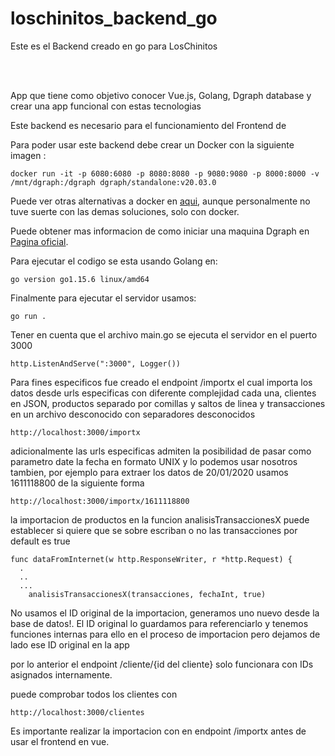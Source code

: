 # loschinitos_backend_go

Este es el Backend creado en go para LosChinitos

<p align="center">
  <br>
  <a href="https://github.com/luismgluis/loschinitos" alt="LosChinitos Frontend in Vue"></a>
  <br>
</p>

App que tiene como objetivo conocer Vue.js, Golang, Dgraph database y crear una app
funcional con estas tecnologias

Este backend es necesario para el funcionamiento del Frontend de <a href="https://github.com/luismgluis/loschinitos" alt="LosChinitos Vue"></a>

Para poder usar este backend debe crear un Docker con la siguiente imagen :

```
docker run -it -p 6080:6080 -p 8080:8080 -p 9080:9080 -p 8000:8000 -v /mnt/dgraph:/dgraph dgraph/standalone:v20.03.0

```

Puede ver otras alternativas a docker en <a href="https://dgraph.io/downloads" alt="Dgraph/Downloads">aqui</a>, aunque personalmente no tuve suerte con las demas soluciones, solo con docker.

Puede obtener mas informacion de como iniciar una maquina Dgraph en <a href="https://dgraph.io/docs/tutorial-1/" alt="tutorial en la pagina oficial">Pagina oficial</a>.

Para ejecutar el codigo se esta usando Golang en:
```
go version go1.15.6 linux/amd64
```

Finalmente para ejecutar el servidor usamos:
```
go run .
```

Tener en cuenta que el archivo main.go se ejecuta el servidor en el puerto 3000

```
http.ListenAndServe(":3000", Logger())
```

Para fines especificos fue creado el endpoint /importx
el cual importa los datos desde urls especificas con diferente complejidad cada una, clientes en JSON, productos separado por comillas y saltos de linea y transacciones en un archivo desconocido con separadores desconocidos

```
http://localhost:3000/importx
```

adicionalmente las urls especificas admiten la posibilidad de pasar como parametro date la fecha en formato UNIX y lo podemos usar nosotros tambien, por ejemplo para extraer los datos de 20/01/2020 usamos 1611118800 de la siguiente forma

```
http://localhost:3000/importx/1611118800
```

la importacion de productos en la funcion analisisTransaccionesX puede establecer si quiere que se sobre escriban o no las transacciones por default es true

```
func dataFromInternet(w http.ResponseWriter, r *http.Request) {
  .
  ..
  ...
    analisisTransaccionesX(transacciones, fechaInt, true)
```

<p>No usamos el ID original de la importacion, generamos uno nuevo desde la base de datos!. El ID original lo guardamos para referenciarlo y tenemos funciones internas para ello en el proceso de importacion pero dejamos de lado ese ID original en la app</p>

por lo anterior el endpoint /cliente/{id del cliente} solo funcionara con IDs asignados internamente.

puede comprobar todos los clientes con 

```
http://localhost:3000/clientes
```

Es importante realizar la importacion con en endpoint /importx antes de usar el frontend en vue.